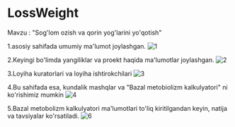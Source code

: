 # LossWeight

Mavzu : "Sog'lom ozish va qorin yog'larini yo'qotish"

1.asosiy sahifada umumiy ma'lumot joylashgan.
![1](https://github.com/SIROJ91/LossWeight/assets/134765698/6b8c5503-6f94-4b73-83f0-d3979319af27)

2.Keyingi bo'limda yangiliklar va proekt haqida ma'lumotlar joylashgan.
![2](https://github.com/SIROJ91/LossWeight/assets/134765698/548b852a-2b2e-4277-9b6c-60384aa23b2d)

3.Loyiha kuratorlari va loyiha ishtirokchilari
![3](https://github.com/SIROJ91/LossWeight/assets/134765698/a9bde666-b85d-44db-826b-538e979a705e)

4.Bu sahifada esa, kundalik mashqlar va "Bazal metobiolizm kalkulyatori" ni ko'rishimiz mumkin
![4](https://github.com/SIROJ91/LossWeight/assets/134765698/86acd44f-12af-4c50-97ba-e31f1a39b60b)

5.Bazal metobolizm kalkulyatori ma'lumotlari to'liq kiritilgandan keyin, natija va tavsiyalar ko'rsatiladi.
![6](https://github.com/SIROJ91/LossWeight/assets/134765698/d19f5900-c626-486a-929b-97bb7c3f2bdd)

